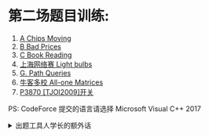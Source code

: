 # 第二场题目训练:

1. [A Chips Moving](http://codeforces.com/contest/1213/problem/A)
2. [B Bad Prices](http://codeforces.com/contest/1213/problem/B)
3. [C Book Reading](http://codeforces.com/contest/1213/problem/C)
4. [上海网络赛 Light bulbs](https://nanti.jisuanke.com/t/41399)
5. [G. Path Queries](http://codeforces.com/contest/1213/problem/G)
6. [牛客多校 All-one Matrices](https://ac.nowcoder.com/acm/problem/51545)
7. [P3870 [TJOI2009]开关 ](https://www.luogu.org/problem/P3870)

PS: CodeForce 提交的语言请选择
Microsoft Visual C++ 2017
<details>
<summary>出题工具人学长的额外话</summary>
英文题。希望大家克服一下。
不要畏惧题数,这场主要测试大家的平均做题速度。
按进度给时间  (这场可能在1~3天)。
还有千万别一开始就看题解。这是在白给.....
实在做不出来跟学长说说，学长再给你意见，
千万不要没思考就去看题解！
</details>


